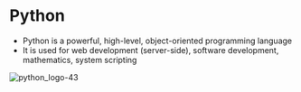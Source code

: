 # Python

- Python is a powerful, high-level, object-oriented programming language <br>
- It is used for web development (server-side), software development, mathematics, system scripting <br>

![python_logo-43](https://user-images.githubusercontent.com/79084332/192246297-2a413c89-b40f-444e-8422-30de97f1ff75.png)

